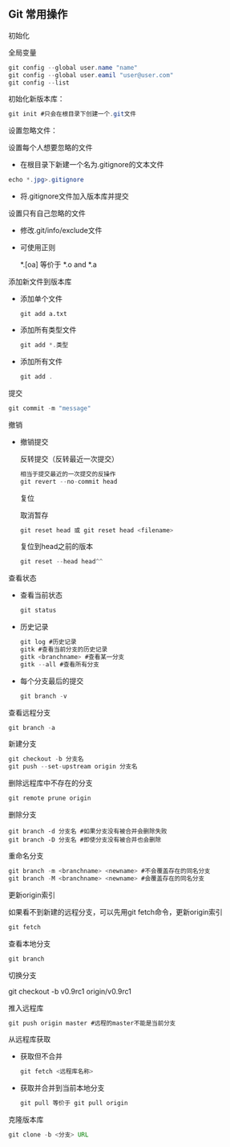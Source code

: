 ## Git 常用操作

初始化

全局变量

```java
git config --global user.name "name"
git config --global user.eamil "user@user.com"
git config --list
```

初始化新版本库：

```java
git init #只会在根目录下创建一个.git文件
```

设置忽略文件：

设置每个人想要忽略的文件

- 在根目录下新建一个名为.gitignore的文本文件

```java
echo *.jpg>.gitignore
```

- 将.gitignore文件加入版本库并提交

设置只有自己忽略的文件

- 修改.git/info/exclude文件

- 可使用正则

  *.[oa] 等价于 *.o and *.a

添加新文件到版本库

- 添加单个文件

  ```
  git add a.txt
  ```

- 添加所有类型文件

  ```java
  git add *.类型
  ```

- 添加所有文件

  ```java
  git add .
  ```

提交

```java
git commit -m "message"
```

撤销

- 撤销提交

  反转提交（反转最近一次提交）

  ```java
  相当于提交最近的一次提交的反操作
  git revert --no-commit head
  ```

  复位

  取消暂存

  ```java
  git reset head 或 git reset head <filename>
  ```

  复位到head之前的版本

  ```java
  git reset --head head^^
  ```

查看状态

- 查看当前状态

  ```java
  git status
  ```

- 历史记录

  ```java
  git log #历史记录
  gitk #查看当前分支的历史记录
  gitk <branchname> #查看某一分支
  gitk --all #查看所有分支
  ```

- 每个分支最后的提交

  ```java
  git branch -v
  ```

查看远程分支 

```java
git branch -a
```

新建分支

```java
git checkout -b 分支名
git push --set-upstream origin 分支名
```

删除远程库中不存在的分支

```java
git remote prune origin
```

删除分支

```ajva
git branch -d 分支名 #如果分支没有被合并会删除失败
git branch -D 分支名 #即使分支没有被合并也会删除
```

重命名分支

```java
git branch -m <branchname> <newname> #不会覆盖存在的同名分支
git branch -M <branchname> <newname> #会覆盖存在的同名分支
```

更新origin索引

如果看不到新建的远程分支，可以先用git fetch命令，更新origin索引

```java
git fetch
```

查看本地分支

```java
git branch
```

切换分支

git checkout -b v0.9rc1 origin/v0.9rc1

推入远程库

```java
git push origin master #远程的master不能是当前分支
```

从远程库获取

- 获取但不合并

  ```java
  git fetch <远程库名称>
  ```

- 获取并合并到当前本地分支

  ```java
  git pull 等价于 git pull origin
  ```

克隆版本库

```java
git clone -b <分支> URL
```



